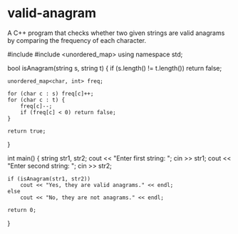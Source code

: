 # valid-anagram
A C++ program that checks whether two given strings are valid anagrams by comparing the frequency of each character.

#include <iostream>
#include <unordered_map>
using namespace std;

bool isAnagram(string s, string t) {
    if (s.length() != t.length()) return false;

    unordered_map<char, int> freq;

    for (char c : s) freq[c]++;
    for (char c : t) {
        freq[c]--;
        if (freq[c] < 0) return false;
    }

    return true;
}

int main() {
    string str1, str2;
    cout << "Enter first string: ";
    cin >> str1;
    cout << "Enter second string: ";
    cin >> str2;

    if (isAnagram(str1, str2))
        cout << "Yes, they are valid anagrams." << endl;
    else
        cout << "No, they are not anagrams." << endl;

    return 0;
}

